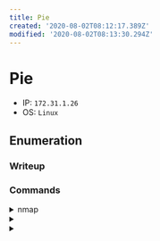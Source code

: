 ```yaml
---
title: Pie
created: '2020-08-02T08:12:17.389Z'
modified: '2020-08-02T08:13:30.294Z'
---
```


# Pie
- IP: `172.31.1.26`
- OS: `Linux`
## Enumeration
### Writeup
### Commands
<details>
<summary>nmap</summary>

- ``
```

```
</details>

<details>
<summary></summary>

- ``
```

```
</details>

<details>
<summary></summary>

- ``
```

```
</details>
